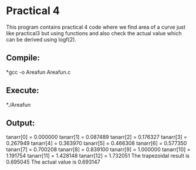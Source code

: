 # Practical 4

This program contains practical 4 code where we find area of a curve just like practical3 but using functions and also check the  actual value which can be derived using logf(2).

## Compile:

*gcc -o Areafun Areafun.c

## Execute:

*./Areafun

## Output:

tanarr[0] = 0.000000
tanarr[1] = 0.087489
tanarr[2] = 0.176327
tanarr[3] = 0.267949
tanarr[4] = 0.363970
tanarr[5] = 0.466308
tanarr[6] = 0.577350
tanarr[7] = 0.700208
tanarr[8] = 0.839100
tanarr[9] = 1.000000
tanarr[10] = 1.191754
tanarr[11] = 1.428148
tanarr[12] = 1.732051
The trapezoidal result is 0.695045
The actual value is 0.693147
        
